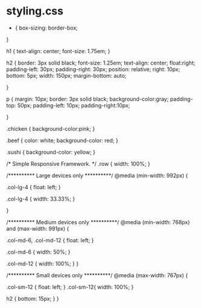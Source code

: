 # styling.css

* {
    box-sizing: border-box;
   
}


h1 {
    text-align: center;
    font-size: 1.75em;
}

h2 {
    border: 3px solid black;
    font-size: 1.25em;
    text-align: center;
    float:right;
    padding-left: 30px;
    padding-right: 30px;
    position: relative;
    right: 10px;
    bottom: 5px;
    width: 150px;
    margin-bottom: auto;

}

p {
    margin: 10px;
    border: 3px solid black;
    background-color:gray;
    padding-top: 50px;
    padding-left: 10px;
    padding-right:10px;

}

.chicken {
    background-color:pink;
}

.beef {
    color: white;
    background-color: red;
}

.sushi {
    background-color: yellow;
}


/* Simple Responsive Framework. */
.row {
  width: 100%;
}

/********** Large devices only **********/
@media (min-width: 992px) {

  .col-lg-4 {
    float: left;
  }

  .col-lg-4 {
    width: 33.33%;
  }

}

/********** Medium devices only **********/
@media (min-width: 768px) and (max-width: 991px) {

  .col-md-6, .col-md-12 {
    float: left;
}

  .col-md-6 {
    width: 50%;
  }

  .col-md-12 {
    width: 100%;
  }
}

/********** Small devices only **********/
@media (max-width: 767px) {

.col-sm-12 {
    float: left;
}
.col-sm-12{
    width: 100%;
}

h2 {
    bottom: 15px;
}
}


